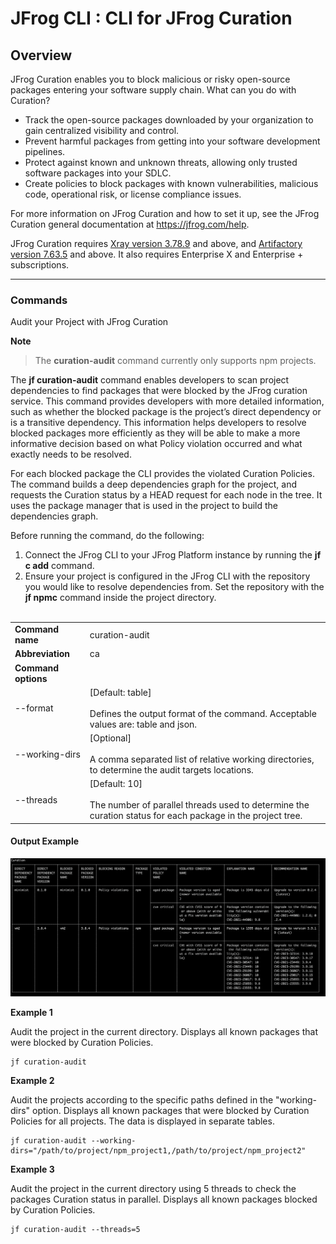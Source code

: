 JFrog CLI : CLI for JFrog Curation
======================================


Overview
--------
JFrog Curation enables you to block malicious or risky open-source packages entering your software supply chain.
What can you do with Curation?
* Track the open-source packages downloaded by your organization to gain centralized visibility and control.
* Prevent harmful packages from getting into your software development pipelines.
* Protect against known and unknown threats, allowing only trusted software packages into your SDLC.
* Create policies to block packages with known vulnerabilities, malicious code, operational risk, or license compliance issues.

For more information on JFrog Curation and how to set it up, see the JFrog Curation general documentation at https://jfrog.com/help.

JFrog Curation requires [Xray version 3.78.9](https://jfrog.com/help/r/jfrog-release-information/xray-3.78.9) and above, and [Artifactory version 7.63.5](https://jfrog.com/help/r/jfrog-release-information/artifactory-7.63) and above. It also requires Enterprise X and Enterprise + subscriptions.

---

### Commands

Audit your Project with JFrog Curation


**Note**
> The **curation-audit** command currently only supports npm projects.

The **jf curation-audit** command enables developers to scan project dependencies to find packages that were blocked by the JFrog curation service. This command provides developers with more detailed information, such as whether the blocked package is the project’s direct dependency or is a transitive dependency. This information helps developers to resolve blocked packages more efficiently as they will be able to make a more informative decision based on what Policy violation occurred and what exactly needs to be resolved.

For each blocked package the CLI provides the violated Curation Policies. The command builds a deep dependencies graph for the project, and requests the Curation status by a HEAD request for each node in the tree. It uses the package manager that is used in the project to build the dependencies graph.

Before running the command, do the following:
1) Connect the JFrog CLI to your JFrog Platform instance by running the **jf c add** command.
2) Ensure your project is configured in the JFrog CLI with the repository you would like to resolve dependencies from. Set the repository with the **jf npmc** command inside the project directory.
   <br><br>


|                       |                                                                                                                                   |
|-----------------------|-----------------------------------------------------------------------------------------------------------------------------------|
| **Command name**      | curation-audit                                                                                                                    |
| **Abbreviation**      | ca                                                                                                                                |
| **Command options**   |                                                                                                                                   |
| --format              | \[Default: table\]<br><br>Defines the output format of the command. Acceptable values are: table and json.                        |
| --working-dirs        | \[Optional\]<br><br>A comma separated list of relative working directories, to determine the audit targets locations.             |
| --threads             | \[Default: 10\]<br><br>The number of parallel threads used to determine the curation status for each package in the project tree. |                                                                                                                                                                                                                                                                                                                                                                                                                                                                                                                                                                                                                                                                                                                                                                 |

#### **Output Example**

![image](images/jf-ca-output.png)


**Example 1**

Audit the project in the current directory. Displays all known packages that were blocked by Curation Policies.

	jf curation-audit

**Example 2**

Audit the projects according to the specific paths defined in the "working-dirs" option. Displays all known packages that were blocked by Curation Policies for all projects. The data is displayed in separate tables.

	jf curation-audit --working-dirs="/path/to/project/npm_project1,/path/to/project/npm_project2"

**Example 3**

Audit the project in the current directory using 5 threads to check the packages Curation status in parallel. Displays all known packages blocked by Curation Policies.

	jf curation-audit --threads=5
